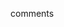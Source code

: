 comments

<!--comments HTML
Line 16-33

This code snippet represents the structure of a webpage's header section. Within the <header> element, there are components such as a logo, a navigation toggle button (<button>), and a navigation menu (<nav>) containing a list (<ul>) of navigation items (<li>) with corresponding links (<a>). The navigation items include links to different sections of the webpage, such as "Home", "My Services", "About Me", and "My Work". The navigation toggle button is likely designed to toggle the visibility of the navigation menu, typically used for responsive designs on smaller screens.

Line 35-52   
This HTML code represents two sections of a webpage: "Introduction" and "My Services".

Introduction Section (<section class="intro">):

This section introduces the user to the individual named "Tshireletso Rakoma", likely the owner or creator of the website.
It includes a title with the person's name in bold (<h1>), a subtitle indicating their role (<p>), and an image of the individual (<img>).
My Services Section (<section class="my-services">):

This section highlights the services offered by the individual.
It contains a title indicating the section's purpose (<h2>), followed by a list of services offered.
Each service is presented as a separate <div> element with a title (<h3>) and a description (<p>).
Overall, these sections provide an introduction to the individual and their services, likely aimed at informing visitors about the person's skills and expertise.

line 54-122


This HTML code represents three sections of a webpage: "About Me", "My Work", and a portfolio of work items.

About Me Section (<section class="about-me">):

This section provides information about the individual named "Tshireletso Rakoma".
It includes a title indicating the section's purpose (<h2>), a subtitle describing the individual's role and location (<p>), and a brief description of the individual's background (<div class="about-me__body">).
An image of the individual is also included (<img>).
My Work Section (<section class="my-work">):

This section showcases a selection of the individual's work.
It includes a title indicating the section's purpose (<h2>), a subtitle describing the selection of work (<p>), and a container (<div class="portfolio">) for displaying portfolio items.
Each portfolio item is represented by an <a> element linking to a portfolio item page (href="portfolio-item.html") and containing an <img> element displaying a thumbnail of the work.
Overall, these sections provide insights into the individual's background, skills, and a glimpse of their portfolio of work.

line 125-156


This HTML code represents the footer section of a webpage.

Footer (<footer class="footer">): This section typically appears at the bottom of the webpage and contains contact information and social media links.
Email Link (<a href="mailto:hello@jane.dev" class="footer__link">tshirejohannes614@gmail.com</a>): This is a link to an email address. Users can click on it to compose an email to the specified address.
Social Media Links (<ul class="social-list">): This unordered list contains links to various social media platforms. Each social media platform is represented by a list item (<li>) containing an anchor (<a>) element with a link (href) to the respective social media platform.
JavaScript File (<script src="js/index.js"></script>): This <script> tag includes a JavaScript file named index.js. JavaScript files are commonly used to add interactivity and functionality to web pages.
Overall, the footer section provides a means for users to contact the website owner via email and connect with them on various social media platforms. Additionally, it includes a JavaScript file which likely contains additional functionality for the webpage.

*\
/*comments CSS

line 1-70

The CSS code provided defines custom properties, general styles, and media queries for a web page layout. Here's a breakdown of what each section does:

Custom Properties:

Defines custom properties such as fonts, font weights, colors, and font sizes. These properties can be reused throughout the stylesheet to maintain consistency and make it easier to update styles.
Media Queries:

Adjusts font sizes for different screen sizes. For screens wider than 800px, it increases the font sizes for headers and body text.
General Styles:

Sets basic styles for the entire document.
Defines the background color, text color, margin, font family, font size, and line height for the body.
Sets padding for sections.
Defines the maximum width for images within their container.
Sets the font weight for <strong> elements.
Defines a custom outline style for focused elements.
Commented-out Code:

Contains a commented-out section that enables smooth scrolling for the HTML document. This can be uncommented if smooth scrolling behavior is desired.
Other:

There's an unfinished summary selector at the end of the CSS code. It appears to be incomplete or mistakenly added.
Overall, this CSS code provides a basic foundation for styling a web page with customizable fonts, colors, and responsive design for different screen sizes.

line 72-89

The CSS code provided defines styles for buttons. Here's a breakdown of what each part does:

Button Styles (btn class):

display: inline-block;: Makes the button behave like a block element but allows other elements to be beside it.
padding: .5em 2.5em;: Sets padding inside the button, adjusting both vertically and horizontally.
background: var(--clr-accent);: Sets the background color of the button to a custom property named --clr-accent.
color: var(--clr-dark);: Sets the text color of the button to a custom property named --clr-dark.
text-decoration: none;: Removes any text decoration, such as underlines, from the button text.
cursor: pointer;: Changes the cursor to a pointer when hovering over the button, indicating it is clickable.
font-size: .8rem;: Sets the font size of the button text to 0.8rem.
text-transform: uppercase;: Transforms the text to uppercase.
letter-spacing: 2px;: Sets the spacing between letters in the button text to 2 pixels.
font-weight: var(--fw-bold);: Sets the font weight of the button text to a custom property named --fw-bold.
transition: transform 200ms ease-in-out;: Specifies that the button should have a smooth transition effect on the transform property over 200 milliseconds with an ease-in-out timing function.
Button Hover Styles (btn:hover):

transform: scale(1.1);: Enlarges the button slightly (by 10%) when hovered over, creating a visual feedback effect.
The summary selector at the end of the CSS code appears to be incomplete or unrelated to the button styles provided. If you need assistance with the summary selector, please provide more context or details.

line 89-135

The provided CSS code defines typography styles for headings and section titles/subtitles, along with some additional styles. Here's a breakdown of each part:

Typography Styles:

h1, h2, h3: Sets the line height to 1 (normal), removes any default margins, and specifies font sizes using custom properties.
h1 { font-size: var(--fs-h1) }: Sets the font size of <h1> elements using the custom property --fs-h1.
h2 { font-size: var(--fs-h2) }: Sets the font size of <h2> elements using the custom property --fs-h2.
h3 { font-size: var(--fs-h3) }: Sets the font size of <h3> elements using the custom property --fs-h3.
Section Title Styles (section__title):

margin-bottom: .25em;: Adds a small bottom margin to section titles.
Section Title Modifier Styles (section__title--intro):

font-weight: var(--fw-reg);: Sets the font weight of section titles with the class section__title--intro using the custom property --fw-reg.
Section Subtitle Styles (section__subtitle):

margin: 0;: Removes default margins from section subtitles.
font-size: var(--fs-h3);: Sets the font size of section subtitles using the custom property --fs-h3.
Section Subtitle Modifier Styles (section__subtitle--intro, section__subtitle--about, section__subtitle--work):

section__subtitle--intro, .section__subtitle--about: Adds background color, padding, changes font family, and adjusts margin bottom for subtitles with these classes.
section__subtitle--work: Changes the color and font weight of subtitles with this class, and increases the margin bottom.
Summary Selector:

The CSS code ends with the summary selector, which is currently empty. If you intended to style <summary> elements, you can add styles within this selector.
These styles collectively define the typography for headings, section titles, and subtitles, along with additional styling for specific cases like introduction and work section subtitles.

line 134-214

The provided CSS code defines styles for a header section, including a navigation menu and a toggle button. Here's a breakdown of each part:

Header Styles (header):

Uses flexbox to arrange items evenly along the main axis.
Adds padding to create space around the header content.
Logo Styles (logo):

Sets a maximum width for the logo to ensure it doesn't exceed a certain size.
Navigation Styles (nav):

Sets the navigation menu to a fixed position with a dark background and light text color.
Positions the navigation menu to cover the entire viewport horizontally and vertically (top, bottom, left, right).
Initially hides the navigation menu off-screen using transform: translateX(100%);.
Uses a transition effect for smooth animation when showing/hiding the navigation menu.
Navigation List Styles (nav__list):

Styles the navigation list to be a flex container with items evenly spaced along the main axis and centered vertically.
Navigation Link Styles (nav__link):

Sets the color and font size for navigation links.
Adjusts font weight and removes underlines for links.
Changes link color on hover to an accent color.
Navigation Toggle Button Styles (nav-toggle):

Styles the navigation toggle button, which is used to show/hide the navigation menu.
Sets padding, background, border, and cursor properties.
Positions the button at the top right corner of the header.
Navigation Open Styles (.nav-open):

Defines styles that apply when the navigation menu is open.
Moves the navigation menu into view by resetting the transform property to translateX(0).
Changes the position of the toggle button when the navigation is open for better visibility.
Rotates and adjusts the appearance of the hamburger icon used for the toggle button.
Summary Selector (summary):

The CSS code ends with the summary selector, which appears to be empty or unrelated to the header styles provided.
Overall, these styles create a header section with a navigation menu that can be toggled open and closed using a button.

line 214-504

The provided CSS code includes styles for various sections of a webpage, including header, introduction section, services section, about me section, my work section, footer, and individual portfolio item styles. Here's a breakdown of each section:

Header Styles:

Defines styles for the header section, including navigation menu and toggle button.
Hamburger Icon Styles (hamburger):

Styles the hamburger icon used for the navigation toggle button.
Intro Section Styles (intro):

Defines styles for the introduction section, including image and subtitle.
My Services Section Styles (my-services):

Styles the section displaying services, including background color and image.
About Me Section Styles (about-me):

Defines styles for the about me section, including grid layout and image effects.
My Work Section Styles (my-work):

Styles the section displaying the portfolio of work items.
Footer Styles (footer):

Defines styles for the footer section, including background color, text alignment, and links.
Individual Portfolio Item Styles (portfolio-item-individual):

Styles for individual portfolio items, including padding, maximum width, and margins.
Summary Selector (summary):

The CSS code ends with the summary selector, which appears to be empty or unrelated to the styles provided.
These styles collectively create a visually appealing and well-organized layout for the webpage, with consistent design elements across different sections. If you have any specific questions or need further clarification on any part of the code, feel free to ask!

*/










*/


